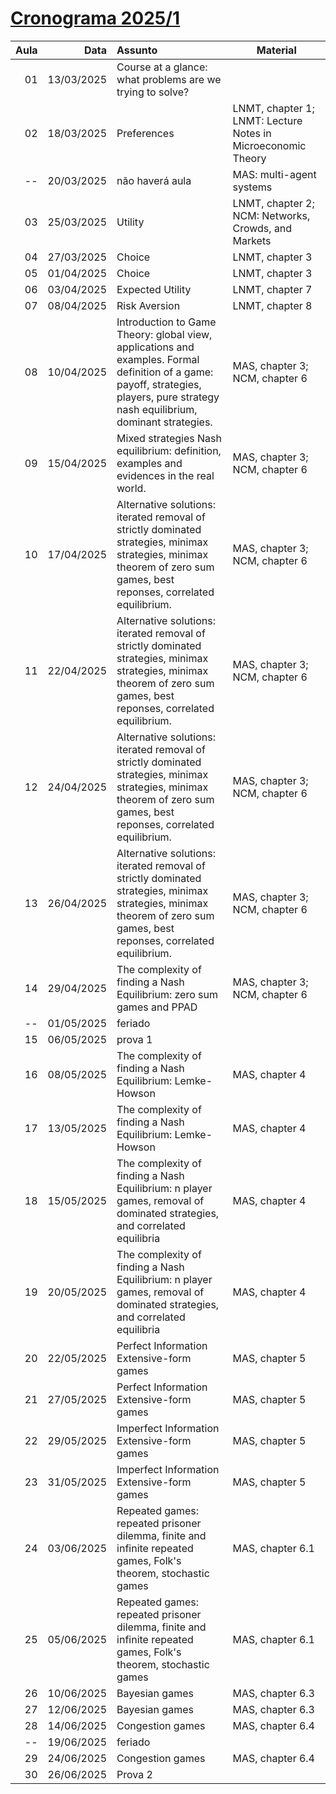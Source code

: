 # [Cronograma 2025/1](https://docs.google.com/spreadsheets/d/13KAFC2-MWiCP9FGO5UEr6hmlaIGMKVfwlYcT2CJ1K5E)

| Aula |       Data | Assunto                                                                                                                                                                             | Material                                                     |
| ---: | ---------: | :---------------------------------------------------------------------------------------------------------------------------------------------------------------------------------- | ------------------------------------------------------------ |
|   01 | 13/03/2025 | Course at a glance: what problems are we trying to solve?                                                                                                                           |                                                              |
|   02 | 18/03/2025 | Preferences                                                                                                                                                                         | LNMT, chapter 1; LNMT: Lecture Notes in Microeconomic Theory |
|   -- | 20/03/2025 | não haverá aula                                                                                                                                                                     | MAS: multi-agent systems                                     |
|   03 | 25/03/2025 | Utility                                                                                                                                                                             | LNMT, chapter 2; NCM: Networks, Crowds, and Markets          |
|   04 | 27/03/2025 | Choice                                                                                                                                                                              | LNMT, chapter 3                                              |
|   05 | 01/04/2025 | Choice                                                                                                                                                                              | LNMT, chapter 3                                              |
|   06 | 03/04/2025 | Expected Utility                                                                                                                                                                    | LNMT, chapter 7                                              |
|   07 | 08/04/2025 | Risk Aversion                                                                                                                                                                       | LNMT, chapter 8                                              |
|   08 | 10/04/2025 | Introduction to Game Theory: global view, applications and examples. Formal definition of a game: payoff, strategies, players, pure strategy nash equilibrium, dominant strategies. | MAS, chapter 3; NCM, chapter 6                               |
|   09 | 15/04/2025 | Mixed strategies Nash equilibrium: definition, examples and evidences in the real world.                                                                                            | MAS, chapter 3; NCM, chapter 6                               |
|   10 | 17/04/2025 | Alternative solutions: iterated removal of strictly dominated strategies, minimax strategies, minimax theorem of zero sum games, best reponses, correlated equilibrium.             | MAS, chapter 3; NCM, chapter 6                               |
|   11 | 22/04/2025 | Alternative solutions: iterated removal of strictly dominated strategies, minimax strategies, minimax theorem of zero sum games, best reponses, correlated equilibrium.             | MAS, chapter 3; NCM, chapter 6                               |
|   12 | 24/04/2025 | Alternative solutions: iterated removal of strictly dominated strategies, minimax strategies, minimax theorem of zero sum games, best reponses, correlated equilibrium.             | MAS, chapter 3; NCM, chapter 6                               |
|   13 | 26/04/2025 | Alternative solutions: iterated removal of strictly dominated strategies, minimax strategies, minimax theorem of zero sum games, best reponses, correlated equilibrium.             | MAS, chapter 3; NCM, chapter 6                               |
|   14 | 29/04/2025 | The complexity of finding a Nash Equilibrium: zero sum games and PPAD                                                                                                               | MAS, chapter 3; NCM, chapter 6                               |
|   -- | 01/05/2025 | feriado                                                                                                                                                                             |                                                              |
|   15 | 06/05/2025 | prova 1                                                                                                                                                                             |                                                              |
|   16 | 08/05/2025 | The complexity of finding a Nash Equilibrium: Lemke-Howson                                                                                                                          | MAS, chapter 4                                               |
|   17 | 13/05/2025 | The complexity of finding a Nash Equilibrium: Lemke-Howson                                                                                                                          | MAS, chapter 4                                               |
|   18 | 15/05/2025 | The complexity of finding a Nash Equilibrium: n player games, removal of dominated strategies, and correlated equilibria                                                            | MAS, chapter 4                                               |
|   19 | 20/05/2025 | The complexity of finding a Nash Equilibrium: n player games, removal of dominated strategies, and correlated equilibria                                                            | MAS, chapter 4                                               |
|   20 | 22/05/2025 | Perfect Information Extensive-form games                                                                                                                                            | MAS, chapter 5                                               |
|   21 | 27/05/2025 | Perfect Information Extensive-form games                                                                                                                                            | MAS, chapter 5                                               |
|   22 | 29/05/2025 | Imperfect Information Extensive-form games                                                                                                                                          | MAS, chapter 5                                               |
|   23 | 31/05/2025 | Imperfect Information Extensive-form games                                                                                                                                          | MAS, chapter 5                                               |
|   24 | 03/06/2025 | Repeated games: repeated prisoner dilemma, finite and infinite repeated games, Folk's theorem, stochastic games                                                                     | MAS, chapter 6.1                                             |
|   25 | 05/06/2025 | Repeated games: repeated prisoner dilemma, finite and infinite repeated games, Folk's theorem, stochastic games                                                                     | MAS, chapter 6.1                                             |
|   26 | 10/06/2025 | Bayesian games                                                                                                                                                                      | MAS, chapter 6.3                                             |
|   27 | 12/06/2025 | Bayesian games                                                                                                                                                                      | MAS, chapter 6.3                                             |
|   28 | 14/06/2025 | Congestion games                                                                                                                                                                    | MAS, chapter 6.4                                             |
|   -- | 19/06/2025 | feriado                                                                                                                                                                             |                                                              |
|   29 | 24/06/2025 | Congestion games                                                                                                                                                                    | MAS, chapter 6.4                                             |
|   30 | 26/06/2025 | Prova 2                                                                                                                                                                             |                                                              |
